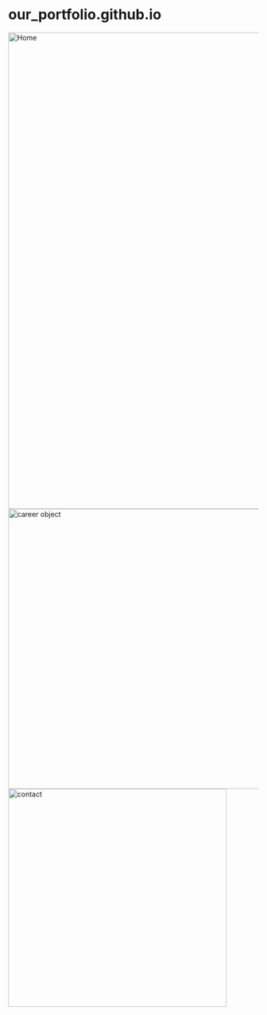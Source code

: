 # our_portfolio.github.io

<img width="960" alt="Home" src="https://github.com/user-attachments/assets/52a6041d-62f0-4ead-af2b-e6521d878e69" />
<img width="564" alt="career object" src="https://github.com/user-attachments/assets/71d32997-2721-4abd-9b84-1d825bb0a83f" />
<img width="439" alt="contact" src="https://github.com/user-attachments/assets/591b4e46-0c4a-4fa6-a038-0e3e1dac7f47" />
